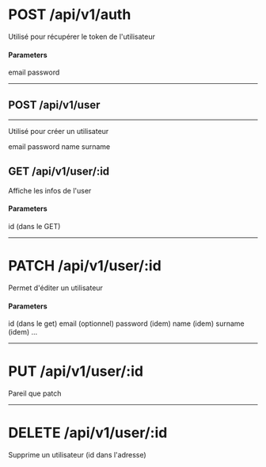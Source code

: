 # POST	/api/v1/auth
Utilisé pour récupérer le token de l'utilisateur
#### Parameters

email
password

---

## POST	/api/v1/user
---
Utilisé pour créer un utilisateur

email
password
name
surname

## GET	/api/v1/user/:id
Affiche les infos de l'user
#### Parameters
id (dans le GET)

---


# PATCH	/api/v1/user/:id
Permet d'éditer un utilisateur
#### Parameters
id (dans le get)
email (optionnel)
password (idem)
name (idem)
surname (idem)
...

---

# PUT	/api/v1/user/:id
Pareil que patch

---
# DELETE	/api/v1/user/:id
Supprime un utilisateur (id dans l'adresse)